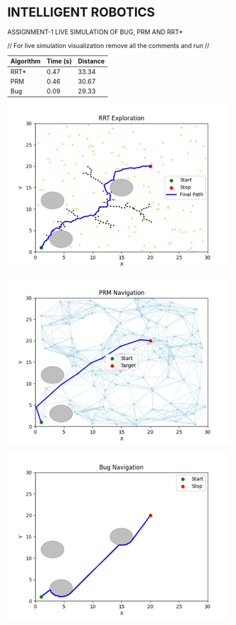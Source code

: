 # INTELLIGENT ROBOTICS
ASSIGNMENT-1
LIVE SIMULATION OF BUG, PRM AND RRT*

// For live simulation visualization remove all the comments and run //

| Algorithm | Time (s) | Distance |
| --------- | -------- | -------- |
| RRT*      | 0.47     | 33.34    |
| PRM       | 0.46     | 30.67    |
| Bug       | 0.09     | 29.33    |


![RRT Simulation](RRT.png)

![PRM Simulation](PRM.png)

![Bug Simulation](Bug.png)

